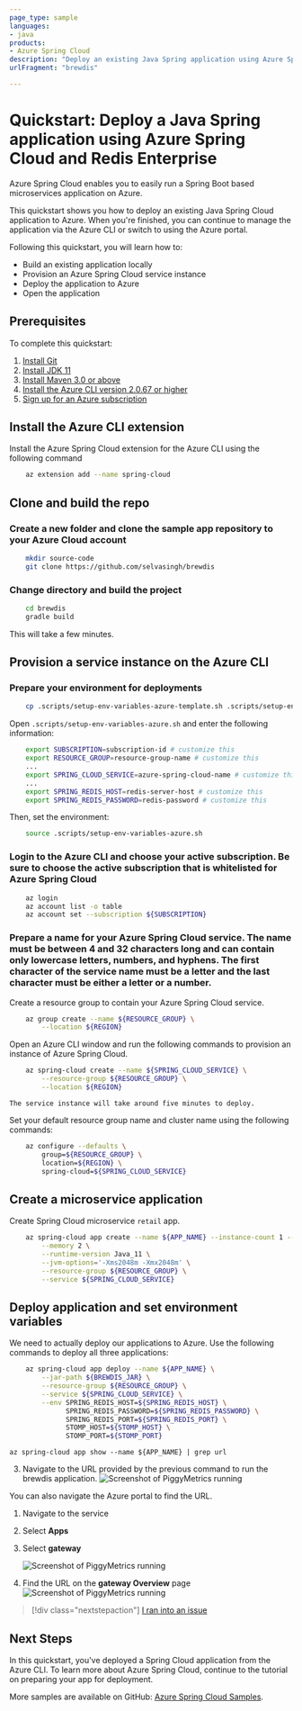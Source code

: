 ```yaml
---
page_type: sample
languages:
- java
products:
- Azure Spring Cloud
description: "Deploy an existing Java Spring application using Azure Spring Cloud and Redis Enterprise"
urlFragment: "brewdis"

---
```

# Quickstart: Deploy a Java Spring application using Azure Spring Cloud and Redis Enterprise 

Azure Spring Cloud enables you to easily run a Spring Boot based microservices application on Azure.

This quickstart shows you how to deploy an existing Java Spring Cloud application to Azure. When you're finished, you can continue to manage the application via the Azure CLI or switch to using the Azure portal.

Following this quickstart, you will learn how to:
- Build an existing application locally
- Provision an Azure Spring Cloud service instance
- Deploy the application to Azure
- Open the application

## Prerequisites

To complete this quickstart:

1. [Install Git](https://git-scm.com/)
2. [Install JDK 11](https://docs.microsoft.com/java/azure/jdk/?view=azure-java-stable)
3. [Install Maven 3.0 or above](https://maven.apache.org/download.cgi)
4. [Install the Azure CLI version 2.0.67 or higher](https://docs.microsoft.com/cli/azure/install-azure-cli?view=azure-cli-latest)
5. [Sign up for an Azure subscription](https://azure.microsoft.com/free/)

## Install the Azure CLI extension

Install the Azure Spring Cloud extension for the Azure CLI using the following command

```bash
    az extension add --name spring-cloud
```

## Clone and build the repo

### Create a new folder and clone the sample app repository to your Azure Cloud account  

```bash
    mkdir source-code
    git clone https://github.com/selvasingh/brewdis
```

### Change directory and build the project

```bash
    cd brewdis
    gradle build
```
This will take a few minutes.

## Provision a service instance on the Azure CLI

### Prepare your environment for deployments

```bash
    cp .scripts/setup-env-variables-azure-template.sh .scripts/setup-env-variables-azure.sh
```

Open `.scripts/setup-env-variables-azure.sh` and enter the following information:

```bash
    export SUBSCRIPTION=subscription-id # customize this
    export RESOURCE_GROUP=resource-group-name # customize this
    ...
    export SPRING_CLOUD_SERVICE=azure-spring-cloud-name # customize this
    ...
    export SPRING_REDIS_HOST=redis-server-host # customize this
    export SPRING_REDIS_PASSWORD=redis-password # customize this
```

Then, set the environment:
```bash
    source .scripts/setup-env-variables-azure.sh
```

### Login to the Azure CLI and choose your active subscription. Be sure to choose the active subscription that is whitelisted for Azure Spring Cloud

```bash
    az login
    az account list -o table
    az account set --subscription ${SUBSCRIPTION}
```

### Prepare a name for your Azure Spring Cloud service.  The name must be between 4 and 32 characters long and can contain only lowercase letters, numbers, and hyphens.  The first character of the service name must be a letter and the last character must be either a letter or a number.

Create a resource group to contain your Azure Spring Cloud service.

```bash
    az group create --name ${RESOURCE_GROUP} \
        --location ${REGION}
```

Open an Azure CLI window and run the following commands to provision an instance of Azure Spring Cloud.

```bash
    az spring-cloud create --name ${SPRING_CLOUD_SERVICE} \
        --resource-group ${RESOURCE_GROUP} \
        --location ${REGION}
```

    The service instance will take around five minutes to deploy.

Set your default resource group name and cluster name using the following commands:

```bash
    az configure --defaults \
        group=${RESOURCE_GROUP} \
        location=${REGION} \
        spring-cloud=${SPRING_CLOUD_SERVICE}
```

## Create a microservice application

Create Spring Cloud microservice `retail` app.

```bash
    az spring-cloud app create --name ${APP_NAME} --instance-count 1 --is-public true \
        --memory 2 \
        --runtime-version Java_11 \
        --jvm-options='-Xms2048m -Xmx2048m' \
        --resource-group ${RESOURCE_GROUP} \
        --service ${SPRING_CLOUD_SERVICE}
```

## Deploy application and set environment variables

We need to actually deploy our applications to Azure. Use the following commands to deploy all three applications:

```bash
    az spring-cloud app deploy --name ${APP_NAME} \
        --jar-path ${BREWDIS_JAR} \
        --resource-group ${RESOURCE_GROUP} \
        --service ${SPRING_CLOUD_SERVICE} \
        --env SPRING_REDIS_HOST=${SPRING_REDIS_HOST} \
              SPRING_REDIS_PASSWORD=${SPRING_REDIS_PASSWORD} \
              SPRING_REDIS_PORT=${SPRING_REDIS_PORT} \
              STOMP_HOST=${STOMP_HOST} \
              STOMP_PORT=${STOMP_PORT}
```

```azurecli
az spring-cloud app show --name ${APP_NAME} | grep url
```

3. Navigate to the URL provided by the previous command to run the brewdis application.
    ![Screenshot of PiggyMetrics running](media/spring-cloud-quickstart-launch-app-cli/launch-app.png)

You can also navigate the Azure portal to find the URL. 
1. Navigate to the service
2. Select **Apps**
3. Select **gateway**

    ![Screenshot of PiggyMetrics running](media/spring-cloud-quickstart-launch-app-cli/navigate-app1.png)
    
4. Find the URL on the **gateway Overview** page
    ![Screenshot of PiggyMetrics running](media/spring-cloud-quickstart-launch-app-cli/navigate-app2-url.png)

> [!div class="nextstepaction"]
> [I ran into an issue](https://www.research.net/r/javae2e?tutorial=asc-cli-quickstart&step=public-endpoint)

## Next Steps

In this quickstart, you've deployed a Spring Cloud application from the Azure CLI.  To learn more about Azure Spring Cloud, continue to the tutorial on preparing your app for deployment.

More samples are available on GitHub: [Azure Spring Cloud Samples](https://github.com/Azure-Samples/Azure-Spring-Cloud).